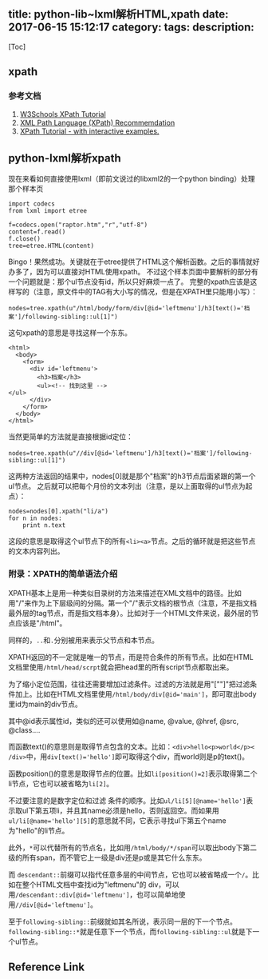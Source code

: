 title: python-lib~lxml解析HTML,xpath
date: 2017-06-15 15:12:17
category:
tags:
description:
---
[Toc]

## xpath

### 参考文档

1. [W3Schools XPath Tutorial](http://www.w3schools.com/xsl/xpath_intro.asp)
2. [XML Path Language (XPath) Recommemdation](https://www.w3.org/TR/xpath/)
3. [XPath Tutorial - with interactive examples.](http://www.zvon.org/comp/r/tut-XPath_1.html)


## python-lxml解析xpath

现在来看如何直接使用lxml（即前文说过的libxml2的一个python binding）处理那个样本页

```
import codecs
from lxml import etree

f=codecs.open("raptor.htm","r","utf-8")
content=f.read()
f.close()
tree=etree.HTML(content)
```

Bingo！果然成功。关键就在于etree提供了HTML这个解析函数。之后的事情就好办多了，因为可以直接对HTML使用xpath。
不过这个样本页面中要解析的部分有一个问题就是：那个ul节点没有id，所以只好麻烦一点了。
完整的xpath应该是这样写的（注意，原文件中的TAG有大小写的情况，但是在XPATH里只能用小写）：

    nodes=tree.xpath(u"/html/body/form/div[@id='leftmenu']/h3[text()='档案']/following-sibling::ul[1]")

这句xpath的意思是寻找这样一个东东。

```
<html>
  <body>
    <form>
      <div id='leftmenu'>
        <h3>档案</h3>
        <ul><!-- 找到这里 -->
</ul>
      </div>
    </form>
  </body>
</html>
```

当然更简单的方法就是直接根据id定位：

    nodes=tree.xpath(u"//div[@id='leftmenu']/h3[text()='档案']/following-sibling::ul[1]")

这两种方法返回的结果中，nodes[0]就是那个"档案"的h3节点后面紧跟的第一个ul节点。
之后就可以把每个月份的文本列出（注意，是以上面取得的ul节点为起点）：

```
nodes=nodes[0].xpath("li/a")
for n in nodes:
    print n.text
```

这段的意思是取得这个ul节点下的所有`<li><a>`节点。之后的循环就是把这些节点的文本内容列出。


### 附录：XPATH的简单语法介绍

XPATH基本上是用一种类似目录树的方法来描述在XML文档中的路径。比如用"/"来作为上下层级间的分隔。第一个"/"表示文档的根节点（注意，不是指文档最外层的tag节点，而是指文档本身）。比如对于一个HTML文件来说，最外层的节点应该是"/html"。

同样的，`..`和`.`分别被用来表示父节点和本节点。

XPATH返回的不一定就是唯一的节点，而是符合条件的所有节点。比如在HTML文档里使用`/html/head/scrpt`就会把head里的所有script节点都取出来。

为了缩小定位范围，往往还需要增加过滤条件。过滤的方法就是用"[""]"把过滤条件加上。比如在HTML文档里使用`/html/body/div[@id='main']`，即可取出body里id为main的div节点。

其中@id表示属性id，类似的还可以使用如@name, @value, @href, @src, @class....

而函数text()的意思则是取得节点包含的文本。比如：`<div>hello<p>world</p>< /div>`中，用`div[text()='hello']`即可取得这个div，而world则是p的text()。

函数position()的意思是取得节点的位置。比如`li[position()=2]`表示取得第二个li节点，它也可以被省略为`li[2]`。

不过要注意的是数字定位和过滤 条件的顺序。比如`ul/li[5][@name='hello']`表示取ul下第五项li，并且其name必须是hello，否则返回空。而如果用 `ul/li[@name='hello'][5]`的意思就不同，它表示寻找ul下第五个name为"hello"的li节点。

此外，`*`可以代替所有的节点名，比如用`/html/body/*/span`可以取出body下第二级的所有span，而不管它上一级是div还是p或是其它什么东东。

而 `descendant::`前缀可以指代任意多层的中间节点，它也可以被省略成一个`/`。比如在整个HTML文档中查找id为"leftmenu"的 div，可以用`/descendant::div[@id='leftmenu']`，也可以简单地使用`//div[@id='leftmenu']`。

至于`following-sibling::`前缀就如其名所说，表示同一层的下一个节点。`following-sibling::*`就是任意下一个节点，而`following-sibling::ul`就是下一个ul节点。

## Reference Link

